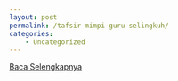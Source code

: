 ```yaml
---
layout: post
permalink: /tafsir-mimpi-guru-selingkuh/
categories:
    - Uncategorized
---
```


[Baca Selengkapnya](/07)